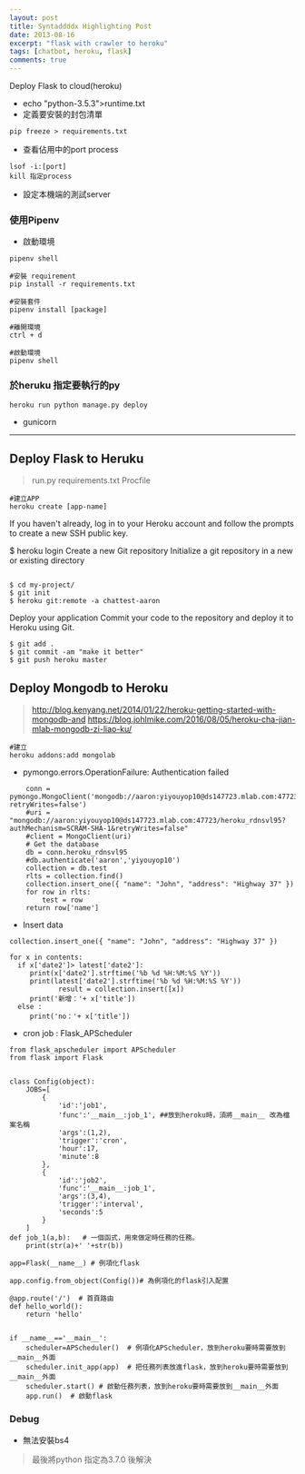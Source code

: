 ```yaml
---
layout: post
title: Syntaddddx Highlighting Post
date: 2013-08-16
excerpt: "flask with crawler to heroku"
tags: [chatbot, heroku, flask]
comments: true
---
```



Deploy Flask to cloud(heroku)

- echo "python-3.5.3">runtime.txt
- 定義要安裝的封包清單

```python=
pip freeze > requirements.txt
```

- 查看佔用中的port process

```
lsof -i:[port]
kill 指定process
```

- 設定本機端的測試server



### 使用Pipenv

- 啟動環境
```python=
pipenv shell

#安裝 requirement
pip install -r requirements.txt

#安裝套件
pipenv install [package]

#離開環境
ctrl + d

#啟動環境
pipenv shell

```

### 於heruku 指定要執行的py
```python=
heroku run python manage.py deploy

```

- gunicorn


---
## Deploy Flask to Heruku
> run.py
> requirements.txt
> Procfile
> 
```python=
#建立APP
heroku create [app-name]
```
If you haven't already, log in to your Heroku account and follow the prompts to create a new SSH public key.

$ heroku login
Create a new Git repository
Initialize a git repository in a new or existing directory
```python=

$ cd my-project/
$ git init
$ heroku git:remote -a chattest-aaron
```
Deploy your application
Commit your code to the repository and deploy it to Heroku using Git.

```python=
$ git add .
$ git commit -am "make it better"
$ git push heroku master
```
## Deploy Mongodb to Heroku

> http://blog.kenyang.net/2014/01/22/heroku-getting-started-with-mongodb-and
> https://blog.johlmike.com/2016/08/05/heroku-cha-jian-mlab-mongodb-zi-liao-ku/

```python=
#建立
heroku addons:add mongolab

```

- pymongo.errors.OperationFailure: Authentication failed
```python=
    conn = pymongo.MongoClient('mongodb://aaron:yiyouyop10@ds147723.mlab.com:47723/heroku_rdnsvl95?retryWrites=false')
    #uri = "mongodb://aaron:yiyouyop10@ds147723.mlab.com:47723/heroku_rdnsvl95?authMechanism=SCRAM-SHA-1&retryWrites=false"
    #client = MongoClient(uri)
    # Get the database
    db = conn.heroku_rdnsvl95
    #db.authenticate('aaron','yiyouyop10')
    collection = db.test
    rlts = collection.find()
    collection.insert_one({ "name": "John", "address": "Highway 37" })  
    for row in rlts:
        test = row
    return row['name']
```

- Insert data
```python=
collection.insert_one({ "name": "John", "address": "Highway 37" })  
    
for x in contents:
  if x['date2']> latest['date2']:
     print(x['date2'].strftime('%b %d %H:%M:%S %Y'))
     print(latest['date2'].strftime('%b %d %H:%M:%S %Y'))
            result = collection.insert([x]) 
     print('新增：'+ x['title'])
  else :
     print('no：'+ x['title'])
```

- cron job : Flask_APScheduler
```python=
from flask_apscheduler import APScheduler
from flask import Flask


class Config(object):
    JOBS=[
        {
            'id':'job1',
            'func':'__main__:job_1', ##放到heroku時，須將__main__ 改為檔案名稱
            'args':(1,2),
            'trigger':'cron',
            'hour':17,
            'minute':8
        },
        {
            'id':'job2',
            'func':'__main__:job_1',
            'args':(3,4),
            'trigger':'interval',
            'seconds':5
        }
    ]
def job_1(a,b):   # 一個函式，用來做定時任務的任務。
    print(str(a)+' '+str(b))

app=Flask(__name__) # 例項化flask

app.config.from_object(Config())# 為例項化的flask引入配置

@app.route('/')  # 首頁路由
def hello_world():
    return 'hello'


if __name__=='__main__':
    scheduler=APScheduler()  # 例項化APScheduler，放到heroku要時需要放到__main__外面
    scheduler.init_app(app)  # 把任務列表放進flask，放到heroku要時需要放到__main__外面
    scheduler.start() # 啟動任務列表，放到heroku要時需要放到__main__外面
    app.run()  # 啟動flask

```


### Debug

- 無法安裝bs4

> 最後將python 指定為3.7.0 後解決
